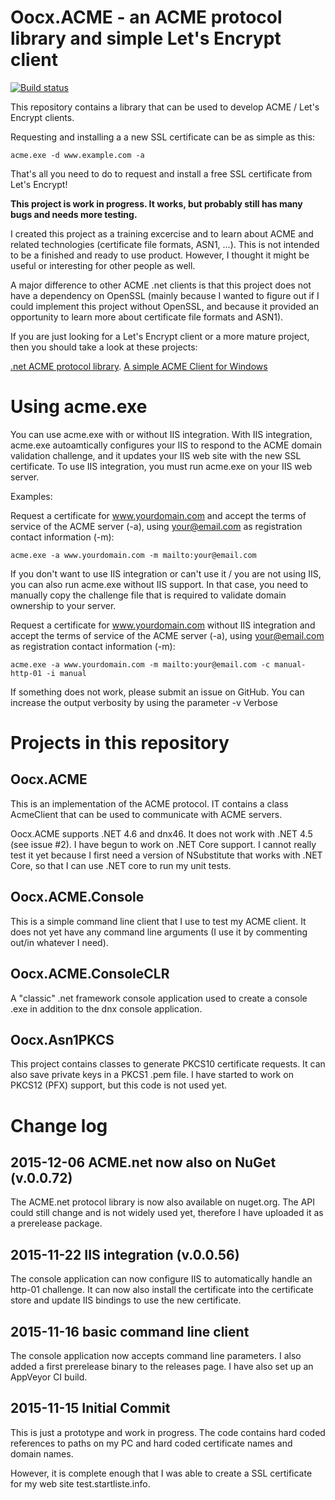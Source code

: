 # Oocx.ACME - an ACME protocol library and simple Let's Encrypt client

[![Build status](https://ci.appveyor.com/api/projects/status/igpc0c9u9sxresij?svg=true)](https://ci.appveyor.com/project/oocx/acme-net)

This repository contains a library that can be used to develop ACME / Let's Encrypt clients.

Requesting and installing a a new SSL certificate can be as simple as this:

```
acme.exe -d www.example.com -a
```

That's all you need to do to request and install a free SSL certificate from Let's Encrypt!


**This project is work in progress. It works, but probably still has many bugs and needs more testing.**

I created this project as a training excercise and to learn about ACME and related 
technologies (certificate file formats, ASN1, ...). This is not intended to be a finished 
and ready to use product. However, I thought it might be useful or interesting for other 
people as well.

A major difference to other ACME .net clients is that this project does not have a 
dependency on OpenSSL (mainly because I wanted to figure out if I could implement this
project without OpenSSL, and because it provided an opportunity to learn more about certificate
file formats and ASN1).

If you are just looking for a Let's Encrypt client or a more mature project, then you should
take a look at these projects:

[.net ACME protocol library](https://github.com/ebekker/letsencrypt-win/).
[A simple ACME Client for Windows](https://github.com/Lone-Coder/letsencrypt-win-simple)

# Using acme.exe

You can use acme.exe with or without IIS integration. With IIS integration, acme.exe autoamtically
configures your IIS to respond to the ACME domain validation challenge, and it updates your IIS
web site with the new SSL certificate. To use IIS integration, you must run acme.exe on your IIS web 
server.

Examples:

Request a certificate for www.yourdomain.com and accept the terms of service of the ACME server (-a), 
using your@email.com as registration contact information (-m):

```
acme.exe -a www.yourdomain.com -m mailto:your@email.com
```

If you don't want to use IIS integration or can't use it / you are not using IIS, you can also 
run acme.exe without IIS support. In that case, you need to manually copy the challenge file
that is required to validate domain ownership to your server.

Request a certificate for www.yourdomain.com without IIS integration and accept the terms of service of the ACME server (-a), 
using your@email.com as registration contact information (-m):

```
acme.exe -a www.yourdomain.com -m mailto:your@email.com -c manual-http-01 -i manual
```

If something does not work, please submit an issue on GitHub. You
can increase the output verbosity by using the parameter -v Verbose

# Projects in this repository

## Oocx.ACME

This is an implementation of the ACME protocol. IT contains a class AcmeClient that can
be used to communicate with ACME servers.

Oocx.ACME supports .NET 4.6 and dnx46. It does not work with .NET 4.5 (see issue #2).
I have begun to work on .NET Core support. I cannot really test it yet because I first need a
version of NSubstitute that works with .NET Core, so that I can use .NET core to run my 
unit tests.

## Oocx.ACME.Console

This is a simple command line client that I use to test my ACME client. It does not yet have
any command line arguments (I use it by commenting out/in whatever I need).

## Oocx.ACME.ConsoleCLR

A "classic" .net framework console application used to create a console .exe in addition to the
dnx console application.

## Oocx.Asn1PKCS

This project contains classes to generate PKCS10 certificate requests. It can also save private 
keys in a PKCS1 .pem file. I have started to work on PKCS12 (PFX) support, but this code is 
not used yet.

# Change log

## 2015-12-06 ACME.net now also on NuGet (v.0.0.72)

The ACME.net protocol library is now also available on nuget.org. The API could still
change and is not widely used yet, therefore I have uploaded it as a prerelease package.

## 2015-11-22 IIS integration (v.0.0.56)

The console application can now configure IIS to automatically handle an http-01 challenge.
It can now also install the certificate into the certificate store and update IIS bindings 
to use the new certificate.

## 2015-11-16 basic command line client

The console application now accepts command line parameters. I also added a first prerelease
binary to the releases page. I have also set up an AppVeyor CI build.

## 2015-11-15 Initial Commit

This is just a prototype and work in progress. The code contains hard coded 
references to paths on my PC and hard coded certificate names and domain names.

However, it is complete enough that I was able to create a SSL certificate for my
web site test.startliste.info.
